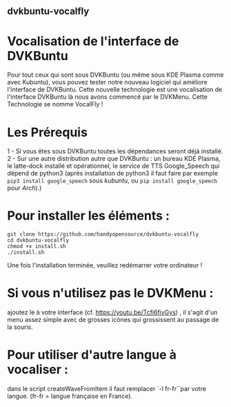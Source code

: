 ## dvkbuntu-vocalfly
# Vocalisation de l'interface de DVKBuntu

Pour tout ceux qui sont sous DVKBuntu (ou même sous KDE Plasma comme avec Kubuntu), vous pouvez tester notre nouveau logiciel qui améliore l'interface de DVKBuntu. Cette nouvelle technologie est une vocalisation de l'interface DVKBuntu là nous avons commencé par le DVKMenu. Cette Technologie se nomme VocalFly !

# Les Prérequis
 1 - Si vous êtes sous DVKBuntu toutes les dépendances seront déjà installé.
 2 - Sur une autre distribution autre que DVKBuntu : un bureau KDE Plasma, le latte-dock installé et opérationnel, le service de TTS Google_Speech qui dépend de python3 (après installation de python3 il faut faire par exemple `pip3 install google_speech` sous *kubuntu*, ou `pip install google_speech` pour *Arch*).)

 
# Pour installer les éléments :
```
git clone https://github.com/handyopensource/dvkbuntu-vocalfly
cd dvkbuntu-vocalfly
chmod +x install.sh
./install.sh
```

Une fois l'installation terminée, veuillez redémarrer votre ordinateur !

# Si vous n'utilisez pas le DVKMenu :
ajoutez le à votre interface (cf. https://youtu.be/Tcfi6fivGys) , il s'agit d'un menu assez simple avec de grosses icônes qui grossissent au passage de la souris.

# Pour utiliser d'autre langue à vocaliser :
dans le script createWaveFromItem il faut remplacer `-l fr-fr``par votre langue. (fr-fr = langue française en France).
